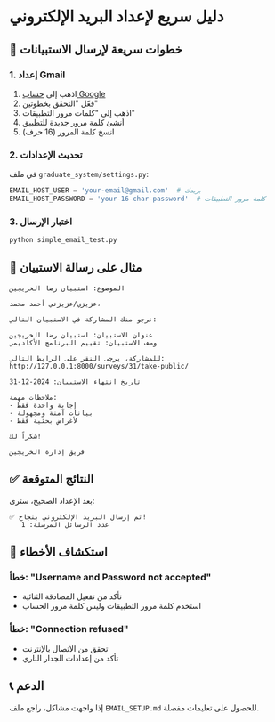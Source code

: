 # دليل سريع لإعداد البريد الإلكتروني

## 🚀 خطوات سريعة لإرسال الاستبيانات

### 1. إعداد Gmail
1. اذهب إلى [حساب Google](https://myaccount.google.com/)
2. فعّل "التحقق بخطوتين"
3. اذهب إلى "كلمات مرور التطبيقات"
4. أنشئ كلمة مرور جديدة للتطبيق
5. انسخ كلمة المرور (16 حرف)

### 2. تحديث الإعدادات
في ملف `graduate_system/settings.py`:

```python
EMAIL_HOST_USER = 'your-email@gmail.com'  # بريدك
EMAIL_HOST_PASSWORD = 'your-16-char-password'  # كلمة مرور التطبيقات
```

### 3. اختبار الإرسال
```bash
python simple_email_test.py
```

## 📧 مثال على رسالة الاستبيان

```
الموضوع: استبيان رضا الخريجين

عزيزي/عزيزتي أحمد محمد،

نرجو منك المشاركة في الاستبيان التالي:

عنوان الاستبيان: استبيان رضا الخريجين
وصف الاستبيان: تقييم البرنامج الأكاديمي

للمشاركة، يرجى النقر على الرابط التالي:
http://127.0.0.1:8000/surveys/31/take-public/

تاريخ انتهاء الاستبيان: 2024-12-31

ملاحظات مهمة:
- إجابة واحدة فقط
- بيانات آمنة ومجهولة
- لأغراض بحثية فقط

شكراً لك!

فريق إدارة الخريجين
```

## ✅ النتائج المتوقعة

بعد الإعداد الصحيح، سترى:
```
✅ تم إرسال البريد الإلكتروني بنجاح!
   عدد الرسائل المرسلة: 1
```

## 🔧 استكشاف الأخطاء

### خطأ: "Username and Password not accepted"
- تأكد من تفعيل المصادقة الثنائية
- استخدم كلمة مرور التطبيقات وليس كلمة مرور الحساب

### خطأ: "Connection refused"
- تحقق من الاتصال بالإنترنت
- تأكد من إعدادات الجدار الناري

## 📞 الدعم
إذا واجهت مشاكل، راجع ملف `EMAIL_SETUP.md` للحصول على تعليمات مفصلة. 